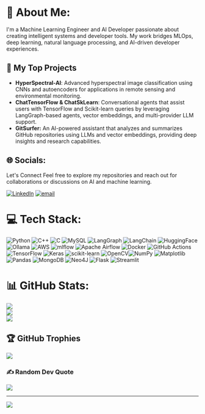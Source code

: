 # 💫 About Me:
I'm a Machine Learning Engineer and AI Developer passionate about creating intelligent systems and developer tools. My work bridges MLOps, deep learning, natural language processing, and AI-driven developer experiences.

## 🧠 My Top Projects
* **HyperSpectral-AI**: Advanced hyperspectral image classification using CNNs and autoencoders for applications in remote sensing and environmental monitoring. 
* **ChatTensorFlow & ChatSkLearn**: Conversational agents that assist users with TensorFlow and Scikit-learn queries by leveraging LangGraph-based agents, vector embeddings, and multi-provider LLM support.
* **GitSurfer:** An AI-powered assistant that analyzes and summarizes GitHub repositories using LLMs and vector embeddings, providing deep insights and research capabilities. 

 
## 🌐 Socials:
Let's Connect
Feel free to explore my repositories and reach out for collaborations or discussions on AI and machine learning.

[![LinkedIn](https://img.shields.io/badge/LinkedIn-%230077B5.svg?logo=linkedin&logoColor=white)](https://linkedin.com/in/lalan-kumar-983267229/) [![email](https://img.shields.io/badge/Email-D14836?logo=gmail&logoColor=white)](mailto:lalan.k8977@gmail.com)


# 💻 Tech Stack:
![Python](https://img.shields.io/badge/python-3670A0?style=for-the-badge&logo=python&logoColor=ffdd54) ![C++](https://img.shields.io/badge/c++-%2300599C.svg?style=for-the-badge&logo=c%2B%2B&logoColor=white) ![C](https://img.shields.io/badge/c-%2300599C.svg?style=for-the-badge&logo=c&logoColor=white) ![MySQL](https://img.shields.io/badge/mysql-4479A1.svg?style=for-the-badge&logo=mysql&logoColor=white) ![LangGraph](https://img.shields.io/badge/langgraph-%231C3C3C.svg?style=for-the-badge&logo=langgraph&logoColor=white) ![LangChain](https://img.shields.io/badge/langchain-%231C3C3C.svg?style=for-the-badge&logo=langchain&logoColor=white) ![HuggingFace](https://img.shields.io/badge/huggingface-%23FFD21E.svg?style=for-the-badge&logo=huggingface&logoColor=white) ![Ollama](https://img.shields.io/badge/ollama-%23000000.svg?style=for-the-badge&logo=ollama&logoColor=white) ![AWS](https://img.shields.io/badge/AWS-%23FF9900.svg?style=for-the-badge&logo=amazon-aws&logoColor=white) ![mlflow](https://img.shields.io/badge/mlflow-%23d9ead3.svg?style=for-the-badge&logo=numpy&logoColor=blue) ![Apache Airflow](https://img.shields.io/badge/Apache%20Airflow-017CEE?style=for-the-badge&logo=Apache%20Airflow&logoColor=white) ![Docker](https://img.shields.io/badge/docker-%230db7ed.svg?style=for-the-badge&logo=docker&logoColor=white) ![GitHub Actions](https://img.shields.io/badge/github%20actions-%232671E5.svg?style=for-the-badge&logo=githubactions&logoColor=white) ![TensorFlow](https://img.shields.io/badge/TensorFlow-%23FF6F00.svg?style=for-the-badge&logo=TensorFlow&logoColor=white) ![Keras](https://img.shields.io/badge/Keras-%23D00000.svg?style=for-the-badge&logo=Keras&logoColor=white) ![scikit-learn](https://img.shields.io/badge/scikit--learn-%23F7931E.svg?style=for-the-badge&logo=scikit-learn&logoColor=white) ![OpenCV](https://img.shields.io/badge/opencv-%23white.svg?style=for-the-badge&logo=opencv&logoColor=white)![NumPy](https://img.shields.io/badge/numpy-%23013243.svg?style=for-the-badge&logo=numpy&logoColor=white) ![Matplotlib](https://img.shields.io/badge/Matplotlib-%23ffffff.svg?style=for-the-badge&logo=Matplotlib&logoColor=black) ![Pandas](https://img.shields.io/badge/pandas-%23150458.svg?style=for-the-badge&logo=pandas&logoColor=white) ![MongoDB](https://img.shields.io/badge/MongoDB-%234ea94b.svg?style=for-the-badge&logo=mongodb&logoColor=white) ![Neo4J](https://img.shields.io/badge/Neo4j-008CC1?style=for-the-badge&logo=neo4j&logoColor=white) ![Flask](https://img.shields.io/badge/flask-%23000.svg?style=for-the-badge&logo=flask&logoColor=white)  ![Streamlit](https://img.shields.io/badge/Streamlit-%23FE4B4B.svg?style=for-the-badge&logo=streamlit&logoColor=white)  
# 📊 GitHub Stats:
![](https://github-readme-stats.vercel.app/api?username=kumar8074&theme=dark&hide_border=false&include_all_commits=false&count_private=false)<br/>
![](https://nirzak-streak-stats.vercel.app/?user=kumar8074&theme=dark&hide_border=false)<br/>
![](https://github-readme-stats.vercel.app/api/top-langs/?username=kumar8074&theme=dark&hide_border=false&include_all_commits=false&count_private=false&layout=compact)

## 🏆 GitHub Trophies
![](https://github-profile-trophy.vercel.app/?username=kumar8074&theme=radical&no-frame=false&no-bg=true&margin-w=4)

### ✍️ Random Dev Quote
![](https://quotes-github-readme.vercel.app/api?type=horizontal&theme=radical)

---
[![](https://visitcount.itsvg.in/api?id=kumar8074&icon=0&color=0)](https://visitcount.itsvg.in)

<!-- Proudly created with GPRM ( https://gprm.itsvg.in ) -->
